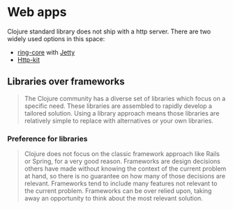 # Web apps

Clojure standard library does not ship with a http server. There are two widely used options in this space:

- [ring-core](https://github.com/ring-clojure/ring) with [Jetty](https://www.eclipse.org/jetty/)
- [Http-kit](http://http-kit.github.io/)

## Libraries over frameworks

> The Clojure community has a diverse set of libraries which focus on a specific need. These libraries are assembled to rapidly develop a tailored solution. Using a library approach means those libraries are relatively simple to replace with alternatives or your own libraries.

### Preference for libraries

> Clojure does not focus on the classic framework approach like Rails or Spring, for a very good reason. Frameworks are design decisions others have made without knowing the context of the current problem at hand, so there is no guarantee on how many of those decisions are relevant. Frameworks tend to include many features not relevant to the current problem. Frameworks can be over relied upon, taking away an opportunity to think about the most relevant solution.
